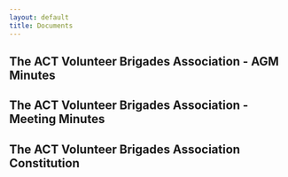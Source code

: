 ```yaml
---
layout: default
title: Documents
---
```


## The ACT Volunteer Brigades Association - AGM Minutes

## The ACT Volunteer Brigades Association - Meeting Minutes

## The ACT Volunteer Brigades Association Constitution
